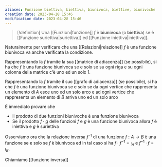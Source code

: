 ```yaml
---
aliases: Funzione biettiva, biettiva, biunivoca, biettive, biunivoche
creation date: 2023-04-28 15:46
modification date: 2023-04-28 15:46
---
```


> [!definition]
> Una [[Funzioni|funzione]] $f$ è **biunivoca** (o **biettiva**) se è [[Funzione suriettiva|suriettiva]] ed [[Funzione iniettiva|iniettiva]].
> 

Naturalmente per verificare che una [[Relazioni|relazione]] $f$ è una funzione biunivoca va anche verificata la condizione.

Rappresentando la $f$ tramite la sua [[matrice di adiacenza]] (se possibile), si ha che $f$ è una funzione biunivoca se e solo se su ogni riga e su ogni colonna della matrice c'è uno ed un solo 1.

Rappresentando la $f$ tramite il suo [[grafo di adiacenza]] (se possibile), si ha che $f$ è una funzione biunivoca se e solo se da ogni vertice che rappresenta un elemento di $A$ esce uno ed un solo arco e ad ogni vertice che rappresenta un elemento di $B$ arriva uno ed un solo arco

È immediato provare che
- Il prodotto di due funzioni biunivoche è una funzione biunivoca
- Se il prodotto $f \cdot g$ delle funzioni $f$ e $g$ è una funzione biunivoca allora $f$ è iniettiva e $g$ è suriettiva

Osserviamo ora che la relazione inversa $f^{-1}$ di una funzione $f : A \to B$ è una funzione se e solo se $f$ è biunivoca ed in tal caso si ha $f \cdot f^{-1} = \imath_{A}$ e $f^{-1} \cdot f = \imath_{B}$.

Chiamiamo [[funzione inversa]]
